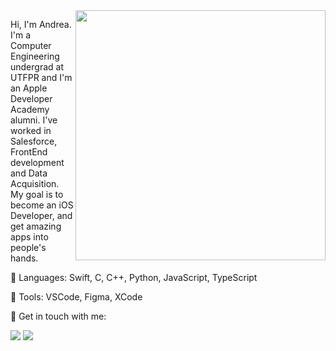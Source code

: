 <img src="https://raw.githubusercontent.com/MicaelliMedeiros/micaellimedeiros/master/image/computer-illustration.png" min-width="400px" max-width="400px" width="400px" align="right">

<p align="left"> 
  Hi, I'm Andrea. I'm a Computer Engineering undergrad at UTFPR and I'm an Apple Developer Academy alumni.
  I've worked in Salesforce, FrontEnd development and Data Acquisition.
  My goal is to become an iOS Developer, and get amazing apps into people's hands.
</p>

<p align="left">
  🦄 Languages: Swift, C, C++, Python, JavaScript, TypeScript
</p>

<p align="left">
  💼 Tools: VSCode, Figma, XCode
</p>

<p align="left">
  💌 Get in touch with me:
</p>

<p align="left">

  <a href="https://www.linkedin.com/in/andrea-oquendo/" alt="LinkedIn">
  <img src="https://img.shields.io/badge/-Linkedin-0e76a8?style=flat-square&logo=Linkedin&logoColor=white&link=LINK-DO-SEU-LINKEDIN" /></a>

  <a href="https://www.instagram.com/andrea.sanez/" alt="Instagram">
  <img src="https://img.shields.io/badge/-Instagram-DF0174?style=flat-square&labelColor=DF0174&logo=instagram&logoColor=white&link=LINK-DO-SEU-INSTAGRAM"/></a>
</p>
